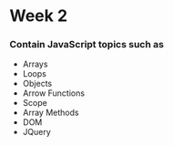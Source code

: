# Week 2 #

### Contain JavaScript topics such as 
* Arrays
* Loops
* Objects
* Arrow Functions 
* Scope
* Array Methods
* DOM
* JQuery
